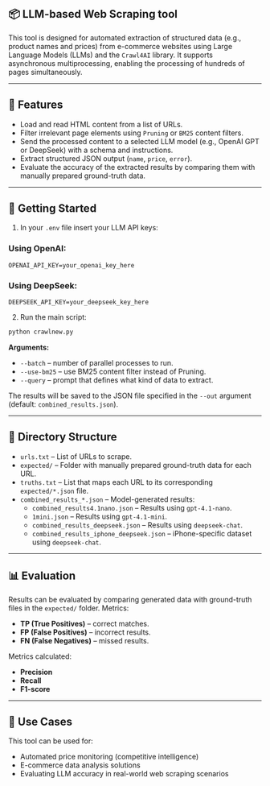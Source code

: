## 📦 LLM-based Web Scraping tool

This tool is designed for automated extraction of structured data (e.g., product names and prices) from e-commerce websites using Large Language Models (LLMs) and the `Crawl4AI` library. It supports asynchronous multiprocessing, enabling the processing of hundreds of pages simultaneously.

---

## 🔧 Features

- Load and read HTML content from a list of URLs.
- Filter irrelevant page elements using `Pruning` or `BM25` content filters.
- Send the processed content to a selected LLM model (e.g., OpenAI GPT or DeepSeek) with a schema and instructions.
- Extract structured JSON output (`name`, `price`, `error`).
- Evaluate the accuracy of the extracted results by comparing them with manually prepared ground-truth data.

---

## 🚀 Getting Started

1. In your `.env` file insert your LLM API keys:

### Using OpenAI:

```env
OPENAI_API_KEY=your_openai_key_here
```

### Using DeepSeek:

```env
DEEPSEEK_API_KEY=your_deepseek_key_here
```

2. Run the main script:

```bash
python crawlnew.py
```

**Arguments:**

- `--batch` – number of parallel processes to run.
- `--use-bm25` – use BM25 content filter instead of Pruning.
- `--query` – prompt that defines what kind of data to extract.

The results will be saved to the JSON file specified in the `--out` argument (default: `combined_results.json`).

---

## 📁 Directory Structure

- `urls.txt` – List of URLs to scrape.
- `expected/` – Folder with manually prepared ground-truth data for each URL.
- `truths.txt` – List that maps each URL to its corresponding `expected/*.json` file.
- `combined_results_*.json` – Model-generated results:
  - `combined_results4.1nano.json` – Results using `gpt-4.1-nano`.
  - `1mini.json` – Results using `gpt-4.1-mini`.
  - `combined_results_deepseek.json` – Results using `deepseek-chat`.
  - `combined_results_iphone_deepseek.json` – iPhone-specific dataset using `deepseek-chat`.

---

## 📊 Evaluation

Results can be evaluated by comparing generated data with ground-truth files in the `expected/` folder. Metrics:

- **TP (True Positives)** – correct matches.
- **FP (False Positives)** – incorrect results.
- **FN (False Negatives)** – missed results.

Metrics calculated:

- **Precision**
- **Recall**
- **F1-score**

---

## 🧠 Use Cases

This tool can be used for:

- Automated price monitoring (competitive intelligence)
- E-commerce data analysis solutions
- Evaluating LLM accuracy in real-world web scraping scenarios
